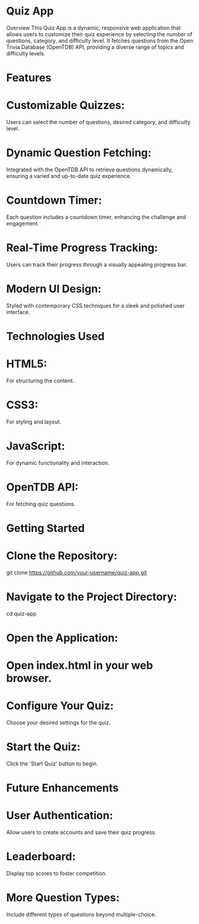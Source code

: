 # Quiz App
Overview
This Quiz App is a dynamic, responsive web application that allows users to customize their quiz experience by selecting the number of questions, category, and difficulty level. It fetches questions from the Open Trivia Database (OpenTDB) API, providing a diverse range of topics and difficulty levels.

# Features
# Customizable Quizzes:
Users can select the number of questions, desired category, and difficulty level.
# Dynamic Question Fetching:
Integrated with the OpenTDB API to retrieve questions dynamically, ensuring a varied and up-to-date quiz experience.
# Countdown Timer: 
Each question includes a countdown timer, enhancing the challenge and engagement.
# Real-Time Progress Tracking: 
Users can track their progress through a visually appealing progress bar.
# Modern UI Design:
Styled with contemporary CSS techniques for a sleek and polished user interface.
# Technologies Used
# HTML5: 
For structuring the content.
# CSS3: 
For styling and layout.
# JavaScript: 
For dynamic functionality and interaction.
# OpenTDB API:
For fetching quiz questions.
# Getting Started
# Clone the Repository:
git clone https://github.com/your-username/quiz-app.git
# Navigate to the Project Directory:
cd quiz-app
# Open the Application:
# Open index.html in your web browser.

# Configure Your Quiz:
Choose your desired settings for the quiz.

# Start the Quiz: 
Click the 'Start Quiz' button to begin.



# Future Enhancements
# User Authentication:
Allow users to create accounts and save their quiz progress.
# Leaderboard:
Display top scores to foster competition.
# More Question Types:
Include different types of questions beyond multiple-choice.
